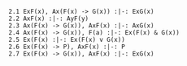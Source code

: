 

~~~{.ProofChecker .ZachFOL2019 options="fonts tabindent render" guides="fitch" points="10" late-credit="9"}
2.1 ExF(x), Ax(F(x) -> G(x)) :|-: ExG(x) 
2.2 AxF(x) :|-: AyF(y)
2.3 Ax(F(x) -> G(x)), AxF(x) :|-: AxG(x)
2.4 Ax(F(x) -> G(x)), F(a) :|-: Ex(F(x) & G(x))
2.5 Ex(F(x) :|-: Ex(F(x) v G(x))
2.6 Ex(F(x) -> P), AxF(x) :|-: P
2.7 Ex(F(x) -> G(x)), AxF(x) :|-: ExG(x)
~~~


